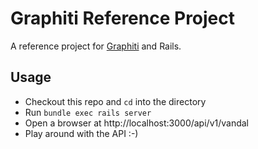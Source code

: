 # Graphiti Reference Project

A reference project for [Graphiti](https://www.graphiti.dev/guides/) and Rails.

## Usage

- Checkout this repo and `cd` into the directory
- Run `bundle exec rails server`
- Open a browser at http://localhost:3000/api/v1/vandal
- Play around with the API :-)
